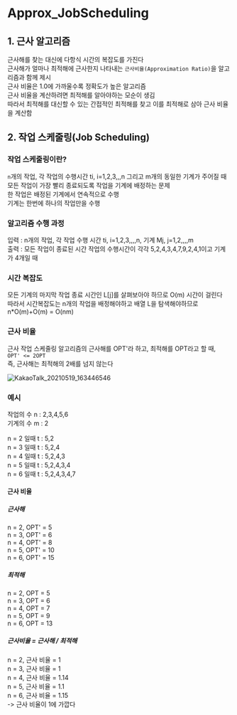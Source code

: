 # Approx_JobScheduling
## 1. 근사 알고리즘
근사해를 찾는 대신에 다항식 시간의 복잡도를 가진다</br>
근사해가 얼마나 최적해에 근사한지 나타내는 ```근사비율(Approximation Ratio)```을 알고리즘과 함께 제시</br>
근사 비율은 1.0에 가까울수록 정확도가 높은 알고리즘</br>
근사 비율을 계산하려면 최적해를 알아야하는 모순이 생김</br>
따라서 최적해를 대신할 수 있는 간접적인 최적해를 찾고 이를 최적해로 삼아 근사 비율을 계산함

## 2. 작업 스케줄링(Job Scheduling)
### 작업 스케줄링이란?
```n```개의 작업, 각 작업의 수행시간 ti, i=1,2,3,,,n 그리고 m개의 동일한 기계가 주어질 때 모든 작업이 가장 빨리 종료되도록 작업을 기계에 배정하는 문제
</br>한 작업은 배정된 기계에서 연속적으로 수행
</br>기계는 한번에 하나의 작업만을 수행

### 알고리즘 수행 과정
입력 : n개의 작업, 각 작업 수행 시간 ti, i=1,2,3,,,,n, 기계 Mj, j=1,2,,,,m</br>
출력 : 모든 작업이 종료된 시간
작업의 수행시간이 각각 5,2,4,3,4,7,9,2,4,1이고 기계가 4개일 때

### 시간 복잡도
 모든 기계의 마지막 작업 종료 시간인 L[j]를 살펴보아야 하므로 O(m) 시간이 걸린다</br>
따라서 시간복잡도는 n개의 작업을 배정해야하고 배열 L을 탐색해야하므로 n*O(m)+O(m) = O(nm)

### 근사 비율
근사 작업 스케줄링 알고리즘의 근사해를 OPT'라 하고, 최적해를 OPT라고 할 때,</br>
```OPT' <= 2OPT```</br>
즉, 근사해는 최적해의 2배를 넘지 않는다

![KakaoTalk_20210519_163446546](https://user-images.githubusercontent.com/80522538/118791702-eb486d00-b8d1-11eb-9129-9049609754f1.jpg)</br>

### 예시
작업의 수 n : 2,3,4,5,6 </br>
기계의 수 m : 2</br>

n = 2 일때 t : 5,2</br>
n = 3 일때 t : 5,2,4</br>
n = 4 일때 t : 5,2,4,3</br>
n = 5 일때 t : 5,2,4,3,4</br>
n = 6 일때 t : 5,2,4,3,4,7</br>

#### 근사 비율
##### 근사해
n = 2, OPT' = 5</br>
n = 3, OPT' = 6</br>
n = 4, OPT' = 8</br>
n = 5, OPT' = 10</br>
n = 6, OPT' = 15</br>

##### 최적해
n = 2, OPT = 5</br>
n = 3, OPT = 6</br>
n = 4, OPT = 7</br>
n = 5, OPT = 9 </br>
n = 6, OPT = 13</br>

##### 근사비율 = 근사해 / 최적해
n = 2, 근사 비율 = 1</br>
n = 3, 근사 비율 = 1</br>
n = 4, 근사 비율 = 1.14</br>
n = 5, 근사 비율 = 1.1</br>
n = 6, 근사 비율 = 1.15</br>
 -> 근사 비율이 1에 가깝다
